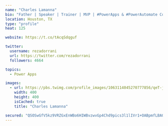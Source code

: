 ```yaml
---
name: "Charles Lamanna"
bio: "Father | Speaker | Trainer | MVP | #PowerApps & #PowerAutomate Community Super User | YouTuber Right-pointing triangle http://youtube.com/c/rezadorrani | Learn - Share - Clockwise rightwards and leftwards open circle arrows"
location: Houston, TX
type: "profile"
heat: 125

website: https://t.co/tAcqSdqguf

twitter:
  username: rezadorrani
  url: https://twitter.com/rezadorrani
  followers: 4664

topics:
  - Power Apps

images:
  - url: https://pbs.twimg.com/profile_images/1063114045270777856/qeT-jpWr_400x400.jpg
    width: 400
    height: 400
    isCached: true
    title: "Charles Lamanna"

secured: "QSOSwGfV5kz9VRZGxEnWBo6HIWBvzwvGp4Chd9pics3l1lIVr1+OABpmfLBAQ+9d++GpBZLuJzm2nvq/Yfk7yZYfxwQkSKgKIySW4EW7YA/LkLEOeH0Rh+8CWGgMbNLq65oaPNTE1vA1MjjqnyjjnL5bizOzbPJ05JG5asY8bkTMAWyy+24RtlxrTcDifGT81OvkZ137DiyHDfoX7jiIZYqFxaAQrri+9MNMTxX52fcJ/D8yn6sIa0y1iqVT8pbVB3idPuFngNJRJ97ORvIOOO24gxzcntcUx+aOqUWx2SFXJ7j8Trk4f47QdWdVkkwP+LMaVdflZKhogeOFzfctLDdkBJf9CE0kIN1xE9+vjRdN9mFOCHn5d1VMtey3oHxWDXhXYqehykXj5t3otaiOPUqy7VdupNwCuEx5Bu0eT4g=;jGV9bbtZZE5tzxvFngGf2Q=="
---
```


